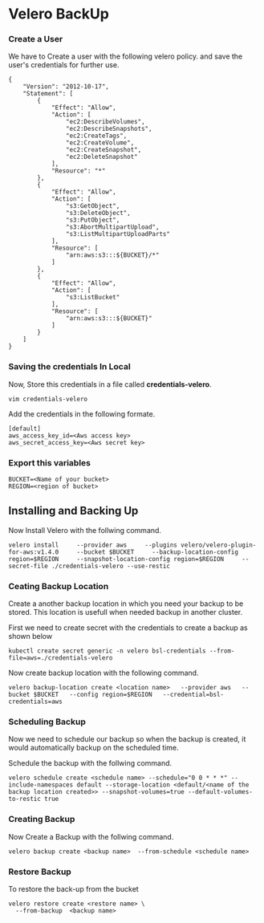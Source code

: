 # Velero BackUp

### Create a User
We have to Create a user with the following velero policy. and save the user's credentials for further use.
```
{
    "Version": "2012-10-17",
    "Statement": [
        {
            "Effect": "Allow",
            "Action": [
                "ec2:DescribeVolumes",
                "ec2:DescribeSnapshots",
                "ec2:CreateTags",
                "ec2:CreateVolume",
                "ec2:CreateSnapshot",
                "ec2:DeleteSnapshot"
            ],
            "Resource": "*"
        },
        {
            "Effect": "Allow",
            "Action": [
                "s3:GetObject",
                "s3:DeleteObject",
                "s3:PutObject",
                "s3:AbortMultipartUpload",
                "s3:ListMultipartUploadParts"
            ],
            "Resource": [
                "arn:aws:s3:::${BUCKET}/*"
            ]
        },
        {
            "Effect": "Allow",
            "Action": [
                "s3:ListBucket"
            ],
            "Resource": [
                "arn:aws:s3:::${BUCKET}"
            ]
        }
    ]
}
```
### Saving the credentials In Local
Now, Store this credentials in a file called **credentials-velero**.
```
vim credentials-velero
```
Add the credentials in the following formate.
```
[default]
aws_access_key_id=<Aws access key>
aws_secret_access_key=<Aws secret key>
```
### Export this variables
```
BUCKET=<Name of your bucket>
REGION=<region of bucket>
```
## Installing and Backing Up

Now Install Velero with the follwing command.
``` 
velero install     --provider aws     --plugins velero/velero-plugin-for-aws:v1.4.0     --bucket $BUCKET     --backup-location-config region=$REGION     --snapshot-location-config region=$REGION     --secret-file ./credentials-velero --use-restic
```
### Ceating Backup Location 
Create a another backup location in which you need your backup to be stored. This location is usefull when needed backup in another cluster.

First we need to create secret with the credentials to create a backup as shown below
```
kubectl create secret generic -n velero bsl-credentials --from-file=aws=./credentials-velero
```
Now create backup location with the following command. 
```
velero backup-location create <location name>   --provider aws   --bucket $BUCKET   --config region=$REGION   --credential=bsl-credentials=aws
```
### Scheduling Backup

Now we need to schedule our backup so when the backup is created, it would automatically backup on the scheduled time.

Schedule the backup with the follwing command.
```
velero schedule create <schedule name> --schedule="0 0 * * *" --include-namespaces default --storage-location <default/<name of the backup location created>> --snapshot-volumes=true --default-volumes-to-restic true
```
### Creating Backup

Now Create a Backup with the follwing command.
```
velero backup create <backup name>  --from-schedule <schedule name>
```
### Restore Backup

To restore the back-up from the bucket

```
velero restore create <restore name> \
  --from-backup  <backup name>
```



